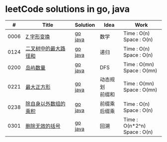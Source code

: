 # leetCode solutions in go, java
| #    | Title  | Solution| Idea | Work  |
| ---- | -------- | ------- | ---- | ------- |
| 0006    | [Z 字形变换](https://leetcode-cn.com/problems/zigzag-conversion/) |[go](./go/solution/0006.go)<br> [java](./java/src/_0006.java) | 数学 | Time   : O(n)<br>Space : O(n) |
| 0124    | [二叉树中的最大路径和](https://leetcode-cn.com/problems/binary-tree-maximum-path-sum/) |[go](./go/solution/0124.go)<br> [java](./java/src/_0124.java) | 递归 | Time   : O(n)<br>Space : O(n) |
| 0200    | [岛屿数量](https://leetcode-cn.com/problems/number-of-islands/) |[go](./go/solution/0200.go)<br> [java](./java/src/_0200.java) | DFS | Time   : O(mn) <br> Space : O(mn) |
| 0221    | [最大正方形](https://leetcode-cn.com/problems/maximal-square/) |[go](./go/solution/0221.go)<br> [java](./java/src/_0221.java) | 动态规划<br>前缀和 | Time   : O(mn) <br> Space : O(mn) |
| 0238    | [除自身以外数组的乘积](https://leetcode-cn.com/problems/product-of-array-except-self/) |[go](./go/solution/0238.go)<br> [java](./java/src/_0238.java) | 前缀乘<br>后缀乘 | Time   : O(n) <br> Space : O(n) |
| 0301    | [删除无效的括号](https://leetcode-cn.com/problems/remove-invalid-parentheses/) |[go](./go/solution/0301.go)<br> [java](./java/src/_0301.java) | 回溯 | Time   : O(n\*2^n) <br> Space : O(n) |
